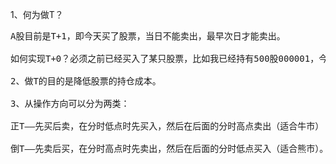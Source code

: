 1、何为做T？
<pre>
A股目前是T+1，即今天买了股票，当日不能卖出，最早次日才能卖出。

如何实现T+0？必须之前已经买入了某只股票，比如我已经持有500股000001，今天又买了1000股那么我就可以当天卖出我之前的500股（卖出的量只能小于或等于已经持有的股数），这样就实现了当天的股票买卖，简称做T。

2、做T的目的是降低股票的持仓成本。

3、从操作方向可以分为两类：

正T——先买后卖，在分时低点时先买入，然后在后面的分时高点卖出（适合牛市）;

倒T——先卖后买，在分时高点时先卖出，然后在后面的分时低点买入（适合熊市）。
</pre>